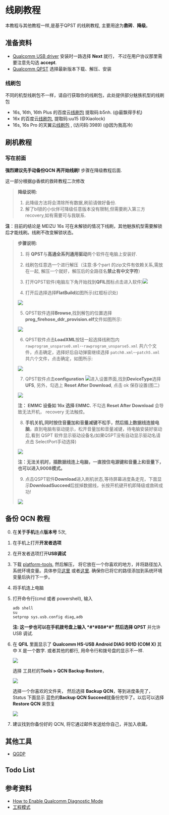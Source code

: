 # 线刷教程

本教程与其他教程一样,是基于QPST 的线刷教程, 主要用途为**救砖**、**降级**。

## 准备资料

* [Qualcomm USB driver](https://github.com/RicardoMullion/Qualcomm_USB_Driver/blob/10037.3/QUD.WIN.1.1_Installer_10037.3_Setup.exe )  安装时一路选择 **Next** 就行， 不过在用户协议那里需要注意先勾选 **accept**.
* [Qualcomm QPST](https://mirrors.lolinet.com/software/windows/Qualcomm/QPST/ ) 选择最新版本下载、解压、安装

### 线刷包

不同的机型线刷包不一样，请自行获取你的线刷包，此处提供部分魅族机型的线刷包

* 16s, 16th, 16th Plus 的百度云[线刷包](https://pan.baidu.com/s/1vaLHIR8GaqaJ1AsqKrTjOQ) 提取码:b5nh. (@最飘得手机)
* 16x 的百度云[线刷包](https://pan.baidu.com/s/1IrEtLLyB-6qlKRw6BEoAmQ), 提取码:uu15 (@Xiaolock)
* 16s, 16s Pro 的天翼云[线刷包](https://cloud.189.cn/t/MvYNVbjyY77f) ,  (访问码:3989)  (@因为我高冷)

## 刷机教程

### 写在前面

**强烈建议先手动备份QCN 再开始线刷!** 步骤在降级教程后面.


这一部分根据@香槟的救砖教程二次修改

>**降级说明:**
>
>1. 此降级方法将会清除所有数据,刷前请做好备份.
>2. 解了bl锁的小伙伴可降级任意版本没有限制,但需要刷入第三方recovery,如有需要可与我联系.

**注**：目前的结论是 MEIZU 16s 可在未解锁的情况下线刷，其他魅族机型需要解锁后才能线刷。线刷不改变解锁状态。	

>**步骤说明:**
>
>1. 将 **QPST**与**高通全系列通用驱动**两个软件在电脑上安装好.
>
>2. 线刷包任意选一个进行解压（注意:多个part 的zip文件有依赖关系,需放在一起, 解压一个就好，解压后的全路径名**禁止有中文字符**）
>
>3. 打开QPST软件(电脑左下角开始找到**QFIL**图标点击进入软件)![](https://sukanka-figure-bed.oss-cn-chengdu.aliyuncs.com/githubImage2019/20191129125352.png)
>
>4. 打开后选择选择**FlatBuild**如图所示(红框标识处)
>
>   ![](https://sukanka-figure-bed.oss-cn-chengdu.aliyuncs.com/githubImage2019/20191129125549.png)
>
>5. QPST软件选择**Browse**,找到解包的位置选择**prog_firehose_ddr_provision.elf**文件如图所示: 
>
>   ![](https://sukanka-figure-bed.oss-cn-chengdu.aliyuncs.com/githubImage2019/20191129125637.png)
>
>6. QPST软件点击**LoadXML**按钮一起选择线刷包内`rawprogram_unsparse0.xml`--`rawprogram_unsparse5.xml` 共六个文件，点击确定，选择好后自动弹窗继续选择 `patch0.xml`--`patch5.xml` 共六个文件，点击确定，如图所示: 
>
>   ![](https://sukanka-figure-bed.oss-cn-chengdu.aliyuncs.com/githubImage2019/20191129130109.png)
>
>7. QPST软件点击**configuration** ![](https://sukanka-figure-bed.oss-cn-chengdu.aliyuncs.com/githubImage2019/20191129130218.png)进入设置界面,找到**DeviceType**选择**UFS**, 另外，勾选上 **Reset After Download**, 点击 ok 保存设置(图二)
>
>   ![](https://sukanka-figure-bed.oss-cn-chengdu.aliyuncs.com/githubImage2019/20191129130323.png)
>
>**注： EMMC 设备如 16x 选择 EMMC.** 不勾选 **Reset After Download** 会导致无法开机， recovery 无法触控。
>
>8. **手机关机,同时按住音量加和音量减键不松手，然后插上数据线连接电脑**，直到电脑有驱动提示，松开音量加和音量减键，待电脑安装好驱动后,看到 QSPT 软件显示驱动设备名(如果QSPT没有自动显示驱动名请点击 SelectPort手动选择)
>
>   ![](https://sukanka-figure-bed.oss-cn-chengdu.aliyuncs.com/githubImage2019/20191129130624.png)
>
>**注：无法关机时，插数据线连上电脑，一直按住电源键和音量上和音量下，也可以进入9008模式。**
>
>9. 点击QSPT软件**Download**进入刷机状态,等待屏幕进度条走完，下面显示**DownloadSucceed**后拔掉数据线，长按开机键开机即降级或救砖成功!
>
>   ![](https://sukanka-figure-bed.oss-cn-chengdu.aliyuncs.com/githubImage2019/20191129132416.png)

## 备份 QCN 教程

0. 在**关于手机**连点**版本号** 5次,

1. 在手机上打开**开发者选项**

2. 在开发者选项打开**USB调试**

3. 下载 [platform-tools](https://dl.google.com/android/repository/platform-tools-latest-windows.zip), 然后解压， 将它放在一个你喜欢的地方，并将路径加入系统环境变量。具体参见[这里](https://sspai.com/post/40471) 或者[这里](https://blog.csdn.net/u013250071/article/details/78416274). 确保你已将它的路径添加到系统环境变量后执行下一步。

4. 将手机连上电脑

5. 打开命令行(cmd 或者 powershell), 输入 

   ```
   adb shell
   su
   setprop sys.usb.config diag,adb
   ```

   **注: 这一步也可以在手机拨号盘上输入 \*#\*#88#\*#\* 然后选择 QPST** 并允许 USB 调试.

6. 在 **QFIL** 里面显示了 **Qualcomm HS-USB Android DIAG 901D (COM X)** 其中 X 是一个数字. 或者其他的都行, 用命令行和拨号盘的显示不一样.

   ![](C:\Users\suhan\Pictures\20191129132916.png)

   选择 工具栏的**Tools > QCN Backup Restore**，

   ![](https://sukanka-figure-bed.oss-cn-chengdu.aliyuncs.com/githubImage2019/20191129133232.png)

   选择一个你喜欢的文件夹， 然后选择 **Backup QCN**，等到进度条完了， Status 下面显示 蓝色的**Backup QCN Succeed**就备份完毕了。以后可以选择 **Restore QCN** 来恢复

   ![](https://sukanka-figure-bed.oss-cn-chengdu.aliyuncs.com/githubImage2019/20191129133638.png)

7. 建议找到你备份好的 QCN, 将它通过邮件发送给你自己，并加入收藏。

## 其他工具

* [QGDP](https://qgdptool.com/category/download ) 

## Todo List



## 参考资料

* [How to Enable Qualcomm Diagnostic Mode](https://stackoverflow.com/questions/58519676/how-to-enable-qualcomm-diagnostic-mode)
* [工程模式](https://bbs.meizu.cn/thread-10576271-1-1.html)